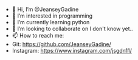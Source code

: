 - 👋 Hi, I’m @JeanseyGadine
- 👀 I’m interested in programming
- 🌱 I’m currently learning python
- 💞️ I’m looking to collaborate on I don't know yet..
- 📫 How to reach me: 
- Git: https://github.com/JeanseyGadine/ 
- Instagram: https://www.instagram.com/jsgdn11/

<!---
JeanseyGadine/JeanseyGadine is a ✨ special ✨ repository because its `README.md` (this file) appears on your GitHub profile.
You can click the Preview link to take a look at your changes.
--->
